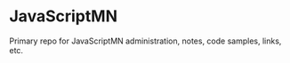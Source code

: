 JavaScriptMN
============

Primary repo for JavaScriptMN administration, notes, code samples, links, etc.